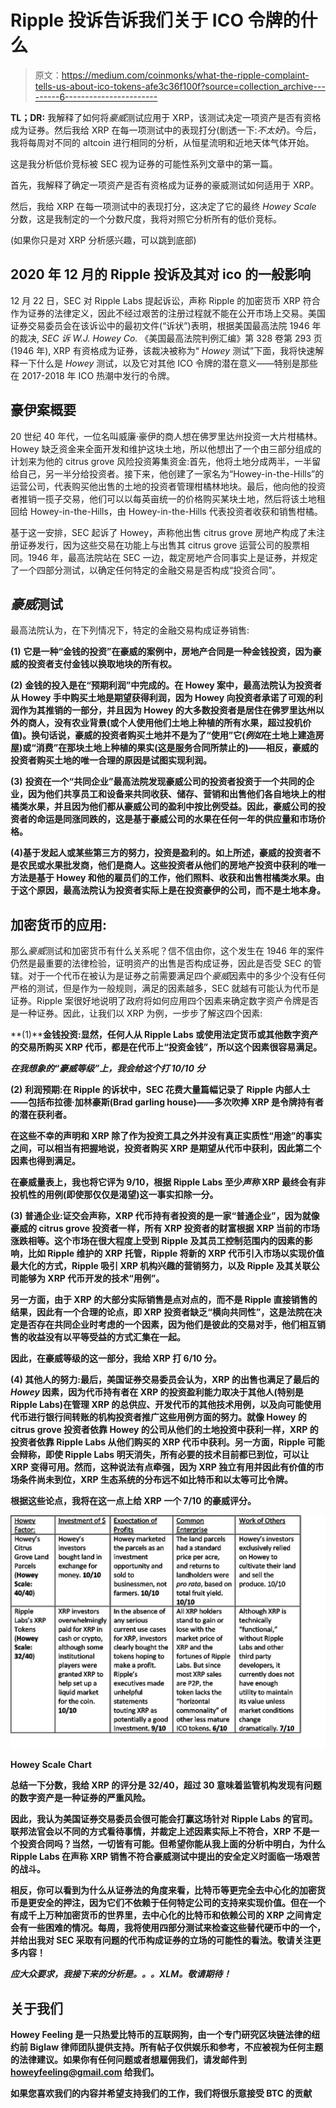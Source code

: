 # Ripple 投诉告诉我们关于 ICO 令牌的什么

> 原文：<https://medium.com/coinmonks/what-the-ripple-complaint-tells-us-about-ico-tokens-afe3c36f100f?source=collection_archive---------6----------------------->

**TL；DR:** 我解释了如何将*豪威*测试应用于 XRP，该测试决定一项资产是否有资格成为证券。然后我给 XRP 在每一项测试中的表现打分(剧透一下:*不太好*)。今后，我将每周对不同的 altcoin 进行相同的分析，从恒星流明和近地天体气体开始。

这是我分析低价竞标被 SEC 视为证券的可能性系列文章中的第一篇。

首先，我解释了确定一项资产是否有资格成为证券的豪威测试如何适用于 XRP。

然后，我给 XRP 在每一项测试中的表现打分，这决定了它的最终 *Howey Scale* 分数，这是我制定的一个分数尺度，我将对照它分析所有的低价竞标。

(如果你只是对 XRP 分析感兴趣，可以跳到底部)

## **2020 年 12 月的 Ripple 投诉及其对 ico 的一般影响**

12 月 22 日，SEC 对 Ripple Labs 提起诉讼，声称 Ripple 的加密货币 XRP 符合作为证券的法律定义，因此不经过艰苦的注册过程就不能在公开市场上交易。美国证券交易委员会在该诉讼中的最初文件(“诉状”)表明，根据美国最高法院 1946 年的裁决, *SEC 诉 W.J. Howey Co.* 《美国最高法院判例汇编》第 328 卷第 293 页(1946 年), XRP 有资格成为证券，该裁决被称为“ *Howey* 测试”下面，我将快速解释一下什么是 *Howey* 测试，以及它对其他 ICO 令牌的潜在意义——特别是那些在 2017-2018 年 ICO 热潮中发行的令牌。

## **豪伊案概要**

20 世纪 40 年代，一位名叫威廉·豪伊的商人想在佛罗里达州投资一大片柑橘林。Howey 缺乏资金来全面开发和维护这块土地，所以他想出了一个由三部分组成的计划来为他的 citrus grove 风险投资筹集资金:首先，他将土地分成两半，一半留给自己，另一半分给投资者。接下来，他创建了一家名为“Howey-in-the-Hills”的运营公司，代表购买他出售的土地的投资者管理柑橘林地块。最后，他向他的投资者推销一揽子交易，他们可以以每英亩统一的价格购买某块土地，然后将该土地租回给 Howey-in-the-Hills，由 Howey-in-the-Hills 代表投资者收获和销售柑橘。

基于这一安排，SEC 起诉了 Howey，声称他出售 citrus grove 房地产构成了未注册证券发行，因为这些交易在功能上与出售其 citrus grove 运营公司的股票相同。1946 年，最高法院站在 SEC 一边，裁定房地产合同事实上是证券，并规定了一个四部分测试，以确定任何特定的金融交易是否构成“投资合同”。

## ***豪威*测试**

最高法院认为，在下列情况下，特定的金融交易构成证券销售:

**(1)** **它是一种“金钱的投资”在豪威的案例中，房地产合同是一种金钱投资，因为豪威的投资者支付金钱以换取地块的所有权。**

**(2)** **金钱的投入是在“预期利润”中完成的。在 Howey 案中，最高法院认为投资者从 Howey 手中购买土地是期望获得利润，因为 Howey 向投资者承诺了可观的利润作为其推销的一部分，并且因为 Howey 的大多数投资者是居住在佛罗里达州以外的商人，没有农业背景(或个人使用他们土地上种植的所有水果，超过投机价值)。换句话说，豪威的投资者购买土地并不是为了“使用”它(*例如*在土地上建造房屋)或“消费”在那块土地上种植的果实(这是服务合同所禁止的)——相反，豪威的投资者购买土地的唯一合理的原因是试图实现利润。**

**(3)** **投资在一个“共同企业”最高法院发现豪威公司的投资者投资于一个共同的企业，因为他们共享员工和设备来共同收获、储存、营销和出售他们各自地块上的柑橘类水果，并且因为他们都从豪威公司的盈利中按比例受益。因此，豪威公司的投资者的命运是同涨同跌的，这是基于豪威公司的水果在任何一年的供应量和市场价格。**

**(4)基于发起人或某些第三方的努力，投资是盈利的。如上所述，豪威的投资者不是农民或水果批发商，他们是商人。这些投资者从他们的房地产投资中获利的唯一方法是基于 Howey 和他的雇员们的工作，他们照料、收获和出售柑橘类水果。由于这个原因，最高法院认为投资者实际上是在投资豪伊的公司，而不是土地本身。**

## **加密货币的应用:**

那么*豪威*测试和加密货币有什么关系呢？信不信由你，这个发生在 1946 年的案件仍然是最重要的法律检验，证明资产的出售是否构成证券，因此是否受 SEC 的管辖。对于一个代币在被认为是证券之前需要满足四个*豪威*因素中的多少个没有任何严格的测试，但是作为一般规则，满足的因素越多，SEC 就越有可能认为代币是证券。Ripple 案很好地说明了政府将如何应用四个因素来确定数字资产令牌是否是一种证券。因此，让我们以 XRP 为例，一步步了解这四个因素:

**(1)****金钱投资:显然，任何人从 Ripple Labs 或使用法定货币或其他数字资产的交易所购买 XRP 代币，都是在代币上“投资金钱”，所以这个因素很容易满足。**

***在我想象的“豪威等级”上，我会给这个打 10/10 分***

****(2)** **利润预期**:在 Ripple 的诉状中，SEC 花费大量篇幅记录了 Ripple 内部人士——包括布拉德·加林豪斯(Brad garling house)——多次吹捧 XRP 是令牌持有者的潜在获利者。**

**在这些不幸的声明和 XRP 除了作为投资工具之外并没有真正实质性“用途”的事实之间，可以相当有把握地说，投资者购买 XRP 是期望从代币中获利，因此第二个因素也得到满足。**

**在豪威量表上，我也将它评为 9/10，根据 Ripple Labs 至少*声称* XRP 最终会有非投机性的用例(即使那仅仅是渴望)这一事实扣除一分。**

****(3)** **普通企业**:证交会声称，XRP 代币持有者投资的是一家“普通企业”，因为就像豪威的 citrus grove 投资者一样，所有 XRP 投资者的财富根据 XRP 当前的市场涨跌相等。这个市场在很大程度上受到 Ripple 及其员工控制范围内的因素的影响，比如 Ripple 维护的 XRP 托管，Ripple 将新的 XRP 代币引入市场以实现价值最大化的方式，Ripple 吸引 XRP 机构兴趣的营销努力，以及 Ripple 及其关联公司能够为 XRP 代币开发的技术“用例”。**

**另一方面，由于 XRP 的大部分实际销售是点对点的，而不是 Ripple 直接销售的结果，因此有一个合理的论点，即 XRP 投资者缺乏“横向共同性”，这是法院在决定是否存在共同企业时考虑的一个因素，因为他们是彼此的交易对手，他们相互销售的收益没有以平等受益的方式汇集在一起。**

**因此，在豪威等级的这一部分，我给 XRP 打 6/10 分。**

****(4)** **其他人的努力**:最后，美国证券交易委员会认为，XRP 的出售也满足了最后的 *Howey* 因素，因为代币持有者在 XRP 的投资盈利能力取决于其他人(特别是 Ripple Labs)在管理 XRP 的总供应、开发代币的其他技术用例，以及向可能使用代币进行银行间转账的机构投资者推广这些用例方面的努力。就像 Howey 的 citrus grove 投资者依靠 Howey 的公司从他们的土地投资中获利一样，XRP 的投资者依靠 Ripple Labs 从他们购买的 XRP 代币中获利。另一方面，Ripple 可能会辩称，即使 Ripple Labs 明天消失，所有必要的技术目前都已到位，可以让 XRP 变得可用。然而，这种说法有点牵强，因为 XRP 独立有用并因此有价值的市场条件尚未到位，XRP 生态系统的分布远不如比特币和以太等可比令牌。**

**根据这些论点，我将在这一点上给 XRP 一个 7/10 的豪威评分。**

**![](img/975d16eb1c78953464e98a7bdeff021c.png)**

**Howey Scale Chart**

**总结一下分数，我给 XRP 的评分是 32/40，超过 30 意味着监管机构发现有问题的数字资产是一种证券的严重风险。**

**因此，我认为美国证券交易委员会很可能会打赢这场针对 Ripple Labs 的官司。联邦法官会以不同的方式看待事情，并裁定上述因素实际上不符合，XRP 不是一个投资合同吗？当然，一切皆有可能。但希望你能从我上面的分析中明白，为什么 Ripple Labs 在声称 XRP 销售不符合豪威测试中提出的安全定义时面临一场艰苦的战斗。**

**相反，你可以看到为什么从证券法的角度来看，比特币等更完全去中心化的加密货币是更安全的押注，因为它们不依赖于任何特定公司的支持来实现价值。但在一个有成千上万种加密货币的世界里，去中心化的比特币和依赖公司的 XRP 之间肯定会有一些困难的情况。每周，我将使用四部分测试来检查这些替代硬币中的一个，并给出我对 SEC 采取有问题的代币构成证券的立场的可能性的看法。敬请关注更多内容！**

*****应大众要求，我接下来的分析是。。。XLM。敬请期待！*****

## ****关于我们****

**Howey Feeling 是一只热爱比特币的互联网狗，由一个专门研究区块链法律的纽约前 Biglaw 律师团队提供支持。所有帖子仅供娱乐和参考，不应被视为任何主题的法律建议。如果你有任何问题或者想雇佣我们，请发邮件到 howeyfeeling@gmail.com 给我们。**

**如果您喜欢我们的内容并希望支持我们的工作，我们将很乐意接受 BTC 的贡献**